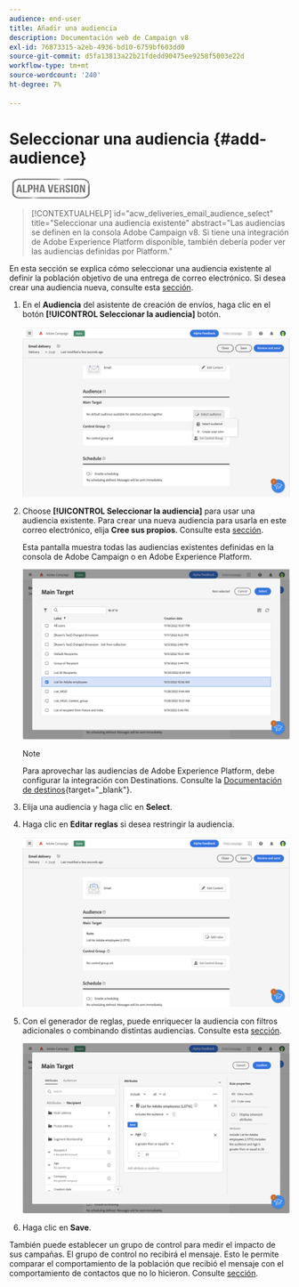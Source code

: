 ```yaml
---
audience: end-user
title: Añadir una audiencia
description: Documentación web de Campaign v8
exl-id: 76873315-a2eb-4936-bd10-6759bf603dd0
source-git-commit: d5fa13813a22b21fdedd90475ee9258f5003e22d
workflow-type: tm+mt
source-wordcount: '240'
ht-degree: 7%

---
```


# Seleccionar una audiencia {#add-audience}

![](../assets/do-not-localize/badge.png)

>[!CONTEXTUALHELP]
>id="acw_deliveries_email_audience_select"
>title="Seleccionar una audiencia existente"
>abstract="Las audiencias se definen en la consola Adobe Campaign v8. Si tiene una integración de Adobe Experience Platform disponible, también debería poder ver las audiencias definidas por Platform."

En esta sección se explica cómo seleccionar una audiencia existente al definir la población objetivo de una entrega de correo electrónico. Si desea crear una audiencia nueva, consulte esta [sección](segment-builder.md).

1. En el **Audiencia** del asistente de creación de envíos, haga clic en el botón **[!UICONTROL Seleccionar la audiencia]** botón.

   ![](assets/create-audience.png)

1. Choose **[!UICONTROL Seleccionar la audiencia]** para usar una audiencia existente. Para crear una nueva audiencia para usarla en este correo electrónico, elija **Cree sus propios**. Consulte esta [sección](segment-builder.md).

   Esta pantalla muestra todas las audiencias existentes definidas en la consola de Adobe Campaign o en Adobe Experience Platform.

   ![](assets/create-audience2.png)

   >[!NOTE]
   >
   >Para aprovechar las audiencias de Adobe Experience Platform, debe configurar la integración con Destinations. Consulte la [Documentación de destinos](https://experienceleague.adobe.com/docs/experience-platform/destinations/home.html?lang=es){target="_blank"}.

1. Elija una audiencia y haga clic en **Select**.

1. Haga clic en **Editar reglas** si desea restringir la audiencia.

   ![](assets/create-audience3.png)

1. Con el generador de reglas, puede enriquecer la audiencia con filtros adicionales o combinando distintas audiencias. Consulte esta [sección](segment-builder.md).

   ![](assets/create-audience4.png)

1. Haga clic en **Save**.

También puede establecer un grupo de control para medir el impacto de sus campañas. El grupo de control no recibirá el mensaje. Esto le permite comparar el comportamiento de la población que recibió el mensaje con el comportamiento de contactos que no lo hicieron. Consulte [sección](control-group.md).